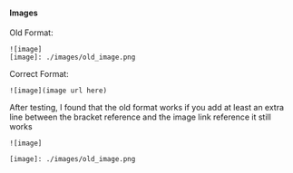 #### Images
Old Format:
```
![image]
[image]: ./images/old_image.png
```
Correct Format:
```
![image](image url here)
```

After testing, I found that the old format works if you add at least an extra line between the bracket reference and the image link reference it still works
```
![image]

[image]: ./images/old_image.png
```
